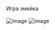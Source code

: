 Игра змейка <br/><br/>
![image](https://user-images.githubusercontent.com/24972457/152200811-a5cd05ce-f1fb-40d6-90da-3c60fe778c6e.png)
![image](https://user-images.githubusercontent.com/24972457/152201070-9d10f07f-3ac5-4cc2-a8da-a1f2c2c04da3.png)
